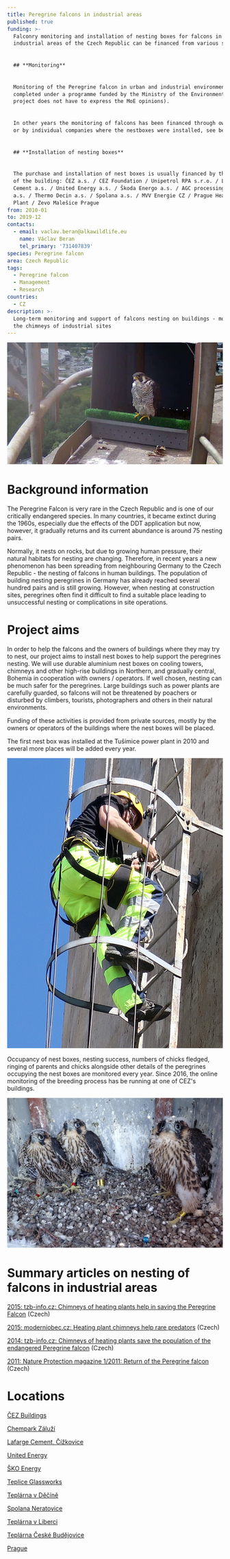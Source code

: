 ```yaml
---
title: Peregrine falcons in industrial areas
published: true
funding: >-
  Falconry monitoring and installation of nesting boxes for falcons in
  industrial areas of the Czech Republic can be financed from various sources:


  ## **Monitoring**


  Monitoring of the Peregrine falcon in urban and industrial environment
  completed under a programme funded by the Ministry of the Environment (the
  project does not have to express the MoE opinions). 


  In other years the monitoring of falcons has been financed through own funds
  or by individual companies where the nestboxes were installed, see below.


  ## **Installation of nesting boxes**


  The purchase and installation of nest boxes is usually financed by the owner
  of the building: ČEZ a.s. / CEZ Foundation / Unipetrol RPA s.r.o. / Lafarge
  Cement a.s. / United Energy a.s. / Škoda Energo a.s. / AGC processing Teplice
  a.s. / Thermo Decin a.s. / Spolana a.s. / MVV Energie CZ / Prague Heating
  Plant / Zevo Malešice Prague
from: 2010-01
to: 2019-12
contacts:
  - email: vaclav.beran@alkawildlife.eu
    name: Václav Beran
    tel_primary: '731407839'
species: Peregrine falcon
area: Czech Republic
tags:
  - Peregrine falcon
  - Management
  - Research
countries:
  - CZ
description: >-
  Long-term monitoring and support of falcons nesting on buildings - mostly on
  the chimneys of industrial sites
---
```

![](/media/sokol_budějovice.jpg)

# Background information

The Peregrine Falcon is very rare in the Czech Republic and is one of our critically endangered species. In many countries, it became extinct during the 1960s, especially due the effects of the DDT application but now, however, it gradually returns and its current abundance is around 75 nesting pairs. 

Normally, it nests on rocks, but due to growing human pressure, their natural habitats for nesting are changing. Therefore, in recent years a new phenomenon has been spreading from neighbouring Germany to the Czech Republic - the nesting of falcons in human buildings. The population of building nesting peregrines in Germany has already reached several hundred pairs and is still growing. However, when nesting at construction sites, peregrines often find it difficult to find a suitable place leading to unsuccessful nesting or complications in site operations.

# Project aims

In order to help the falcons and the owners of buildings where they may try to nest, our project aims to install nest boxes to help support the peregrines nesting. We will use durable aluminium nest boxes on cooling towers, chimneys and other high-rise buildings in Northern, and gradually central, Bohemia in cooperation with owners / operators. If well chosen, nesting can be much safer for the peregrines. Large buildings such as power plants are carefully guarded, so falcons will not be threatened by poachers or disturbed by climbers, tourists, photographers and others in their natural environments. 

Funding of these activities is provided from private sources, mostly by the owners or operators of the buildings where the nest boxes will be placed.

The first nest box was installed at the Tušimice power plant in 2010 and several more places will be added every year.

![](/media/cesta-nahoru-3.jpg "Monitoring of nest boxes")

Occupancy of nest boxes, nesting success, numbers of chicks fledged, ringing of parents and chicks alongside other details of the peregrines occupying the nest boxes are monitored every year. Since 2016, the online monitoring of the breeding process has be running at one of CEZ's buildings.

![](/media/bráškové-a-sestřička-s-kroužky.jpg)

# Summary articles on nesting of falcons in industrial areas

[2015: tzb-info.cz: Chimneys of heating plants help in saving the Peregrine Falcon](https://energetika.tzb-info.cz/teplarenstvi/13022-kominy-teplaren-pomahaji-pri-zachrane-sokola-stehovaveho) (Czech)

[2015: moderniobec.cz: Heating plant chimneys help rare predators](https://www.moderniobec.cz/kominy-teplaren-pomahaji-vzacnym-dravcum/) (Czech)

[2014: tzb-info.cz: Chimneys of heating plants save the population of the endangered Peregrine falcon](https://www.tzb-info.cz/rozhovory-komentare/11572-kominy-teplaren-zachranuji-populaci-ohrozeneho-sokola-stehovaveho) (Czech)

[2011: Nature Protection magazine 1/2011: Return of the Peregrine falcon](/media/OP_8-11.pdf) (Czech)

# Locations

[ČEZ Buildings](https://en.alkawildlife.eu/projects/peregrine-falcons-in-industrial-areas/CEZ-buildings)

[Chempark Záluží](/projects/peregrine-falcons-in-industrial-areas/chempark-zaluzi)

[Lafarge Cement, ](/projects/peregrine-falcons-in-industrial-areas/cementarna-cizkovice)[Čížkovice](/projects/peregrine-falcons-in-industrial-areas/cementarna-cizkovice)

[United Energy](/projects/peregrine-falcons-in-industrial-areas/united-energy)

[ŠKO Energy](/projects/peregrine-falcons-in-industrial-areas/sko-energy)

[Teplice Glassworks](/projects/peregrine-falcons-in-industrial-areas/teplice-glassworks)

[Teplárna v Děčíně](/projects/sokol-stehovavy-v-prumyslovych-arealech/teplarna-decin)

[Spolana Neratovice](/projects/sokol-stehovavy-v-prumyslovych-arealech/spolana-neratovice)

[Teplárna v Liberci](/projects/sokol-stehovavy-v-prumyslovych-arealech/teplarna-liberec)

[Teplárna České Budějovice](/projects/sokol-stehovavy-v-prumyslovych-arealech/teplarna-budejovice)

[Prague](/projects/sokol-stehovavy-v-prumyslovych-arealech/praha)
